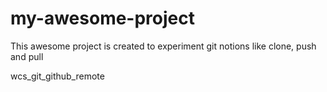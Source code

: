 # my-awesome-project

This awesome project is created to experiment git notions like clone, push and pull

wcs_git_github_remote
